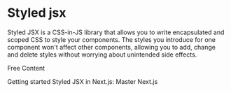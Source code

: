# Styled jsx

Styled JSX is a CSS-in-JS library that allows you to write encapsulated and scoped CSS to style your components. The styles you introduce for one component won't affect other components, allowing you to add, change and delete styles without worrying about unintended side effects.

<ResourceGroupTitle>Free Content</ResourceGroupTitle>

<BadgeLink colorScheme='yellow' badgeText='Read' href='https://www.npmjs.com/package/styled-jsx'>Getting started</BadgeLink>
<BadgeLink badgeText='Watch' href='https://www.youtube.com/watch?v=SM5uVbfgfdo'>Styled JSX in Next.js: Master Next.js</BadgeLink>
